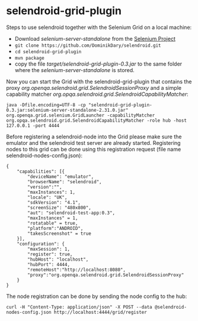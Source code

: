 selendroid-grid-plugin
======================

Steps to use selendroid together with the Selenium Grid on a local machine:

* Download *selenium-server-standalone* from the [Selenium Project](http://code.google.com/p/selenium/downloads/)
* ```git clone https://github.com/DominikDary/selendroid.git ```
* ```cd selendroid-grid-plugin ```
* ``` mvn package ```
* copy the file *target/selendroid-grid-plugin-0.3.jar* to the same folder where the *selenium-server-standalone* is stored.

Now you can start the Grid with the selendroid-grid-plugin that contains the proxy *org.openqa.selendroid.grid.SelendroidSessionProxy* and a simple capability matcher *org.opqa.selendroid.grid.SelendroidCapabilityMatcher*:

```
java -Dfile.encoding=UTF-8 -cp "selendroid-grid-plugin-0.3.jar:selenium-server-standalone-2.31.0.jar" org.openqa.grid.selenium.GridLauncher -capabilityMatcher org.opqa.selendroid.grid.SelendroidCapabilityMatcher -role hub -host 127.0.0.1 -port 4444
```

Before registering a selendroid-node into the Grid please make sure the emulator and the selendroid test server are already started.
Registering nodes to this grid can be done using this registration request (file name selendroid-nodes-config.json):

```
{
	"capabilities": [{
		"deviceName": "emulator",
		"browserName": "selendroid",
		"version":"",
		"maxInstances": 1,
		"locale": "UK",
		"sdkVersion": "4.1",
		"screenSize": "480x800",
		"aut": "selendroid-test-app:0.3",
		"maxInstances" = 1,
		"rotatable" = true,
		"platform":"ANDROID",
		"takesScreenshot" = true
	}],
	"configuration": {
        "maxSession": 1,
        "register": true,
        "hubHost": "localhost",
        "hubPort": 4444,
        "remoteHost":"http://localhost:8080",
        "proxy":"org.openqa.selendroid.grid.SelendroidSessionProxy"
	}
}
```

The node registration can be done by sending the node config to the hub:

```
curl -H "Content-Type: application/json" -X POST --data @selendroid-nodes-config.json http://localhost:4444/grid/register
  
```